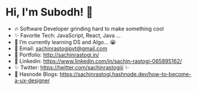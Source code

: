 # Hi, I'm Subodh! 👋
* 🔥 Software Developer grinding hard to make something cool
* ✨ Favorite Tech: JavaScript, React, Java ...
* 📓 I’m currently learning DS and Algo... 😭
* 📧 Email: sachinrastogipvt@gmail.com
* 🎨 Portfolio: http://sachinrastogi.in/
* 💼 Linkedin: https://www.linkedin.com/in/sachin-rastogi-065895162/
* ✨ Twitter: https://twitter.com/sachinrastogiii ✨
* 🧑‍ Hasnode Blogs: https://sachinrastogi.hashnode.dev/how-to-become-a-ux-designer
